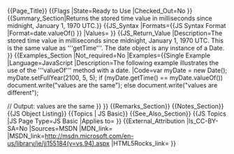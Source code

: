 {{Page_Title}}
{{Flags
|State=Ready to Use
|Checked_Out=No
}}
{{Summary_Section|Returns the stored time value in milliseconds since midnight, January 1, 1970 UTC.}}
{{JS_Syntax
|Formats={{JS Syntax Format
|Format=date.valueOf()
}}
|Values=
}}
{{JS_Return_Value
|Description=The stored time value in milliseconds since midnight, January 1, 1970 UTC. This is the same value as '''getTime'''. The date object is any instance of a Date.
}}
{{Examples_Section
|Not_required=No
|Examples={{Single Example
|Language=JavaScript
|Description=The following example illustrates the use of the '''valueOf''' method with a date.
|Code=var myDate = new Date();
 myDate.setFullYear(2100, 5, 5);
 if (myDate.getTime() == myDate.valueOf())
     document.write("values are the same");
 else
     document.write("values are different");
 
 // Output: values are the same
}}
}}
{{Remarks_Section}}
{{Notes_Section}}
{{JS Object Listing}}
{{Topics | JS Basic}}
{{See_Also_Section}}
{{JS Topics
|JS Page Type=JS Basic
|Applies to=
}}
{{External_Attribution
|Is_CC-BY-SA=No
|Sources=MSDN
|MDN_link=
|MSDN_link=http://msdn.microsoft.com/en-us/library/ie/jj155184(v=vs.94).aspx
|HTML5Rocks_link=
}}